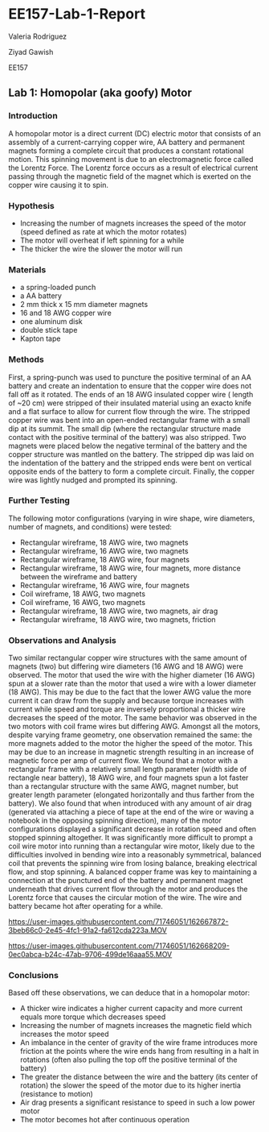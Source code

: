 # EE157-Lab-1-Report
Valeria Rodriguez

Ziyad Gawish

EE157

## Lab 1: Homopolar (aka goofy) Motor 

### Introduction
A homopolar motor is a direct current (DC) electric motor that consists of an assembly of a current-carrying copper wire, AA battery and permanent magnets forming a complete circuit that produces a constant rotational motion. This spinning movement is due to an electromagnetic force called the Lorentz Force. The Lorentz force occurs as a result of electrical current passing through the magnetic field of the magnet which is exerted on the copper wire causing it to spin. 

### Hypothesis
- Increasing the number of magnets increases the speed of the motor (speed defined as rate at which the motor rotates)
- The motor will overheat if left spinning for a while
- The thicker the wire the slower the motor will run 

### Materials
- a spring-loaded punch
- a AA battery
- 2 mm thick x 15 mm diameter magnets 
- 16 and 18 AWG copper wire
- one aluminum disk
- double stick tape
- Kapton tape

### Methods
First, a spring-punch was used to puncture the positive terminal of an AA battery and create an indentation to ensure that the copper wire does not fall off as it rotated. The ends of an 18 AWG insulated copper wire ( length of ~20 cm) were stripped of their insulated material using an exacto knife and a flat surface to allow for current flow through the wire. The stripped copper wire was bent into an open-ended rectangular frame with a small dip at its summit. The small dip (where the rectangular structure made contact with the positive terminal of the battery) was also stripped. Two magnets were placed below the negative terminal of the battery and the copper structure was mantled on the battery. The stripped dip was laid on the indentation of the battery and the stripped ends were bent on vertical opposite ends of the battery to form a complete circuit. Finally, the copper wire was lightly nudged and prompted its spinning. 

### Further Testing
The following motor configurations (varying in wire shape, wire diameters, number of magnets, and conditions) were tested:
- Rectangular wireframe, 18 AWG wire, two magnets
- Rectangular wireframe, 16 AWG wire, two magnets
- Rectangular wireframe, 18 AWG wire, four magnets
- Rectangular wireframe, 18 AWG wire, four magnets, more distance between the wireframe and battery 
- Rectangular wireframe, 16 AWG wire, four magnets
- Coil wireframe, 18 AWG, two magnets
- Coil wireframe, 16 AWG, two magnets 
- Rectangular wireframe, 18 AWG wire, two magnets, air drag 
- Rectangular wireframe, 18 AWG wire, two magnets, friction

### Observations and Analysis
Two similar rectangular copper wire structures with the same amount of magnets (two) but differing wire diameters (16 AWG and 18 AWG) were observed. The motor that used the wire with the higher diameter (16 AWG) spun at a slower rate than the motor that used a wire with a lower diameter (18 AWG). This may be due to the fact that the lower AWG value the more current it can draw from the supply and because torque increases with current while speed and torque are inversely proportional a thicker wire decreases the speed of the motor. The same behavior was observed in the two motors with coil frame wires but differing AWG. Amongst all the motors, despite varying frame geometry, one observation remained the same: the more magnets added to the motor the higher the speed of the motor. This may be due to an increase in magnetic strength resulting in an increase of magnetic force per amp of current flow. We found that a motor with a rectangular frame with a relatively small length parameter (width side of rectangle near battery), 18 AWG wire, and four magnets spun a lot faster than a rectangular structure with the same AWG, magnet number, but greater length parameter (elongated horizontally and thus farther from the battery). We also found that when introduced with any amount of air drag (generated via attaching a piece of tape at the end of the wire or waving a notebook in the opposing spinning direction), many of the motor configurations displayed a significant decrease in rotation speed and often stopped spinning altogether. It was significantly more difficult to prompt a coil wire motor into running than a rectangular wire motor, likely due to the difficulties involved in bending wire into a reasonably symmetrical, balanced coil that prevents the spinning wire from losing balance, breaking electrical flow, and stop spinning. A balanced copper frame was key to maintaining a connection at the punctured end of the battery and permanent magnet underneath that drives current flow through the motor and produces the Lorentz force that causes the circular motion of the wire. The wire and battery became hot after operating for a while.  



https://user-images.githubusercontent.com/71746051/162667872-3beb66c0-2e45-4fc1-91a2-fa612cda223a.MOV



https://user-images.githubusercontent.com/71746051/162668209-0ec0abca-b24c-47ab-9706-499de16aaa55.MOV




### Conclusions 
Based off these observations, we can deduce that in a homopolar motor:
- A thicker wire indicates a higher current capacity and more current equals more torque which decreases speed
- Increasing the number of magnets increases the magnetic field which increases the motor speed
- An imbalance in the center of gravity of the wire frame introduces more friction at the points where the wire ends hang from resulting in a halt in rotations (often also pulling the top off the positive terminal of the battery) 
- The greater the distance between the wire and the battery (its center of rotation) the slower the speed of the motor due to its higher inertia (resistance to motion)
- Air drag presents a significant resistance to speed in such a low power motor
- The motor becomes hot after continuous operation 


 
